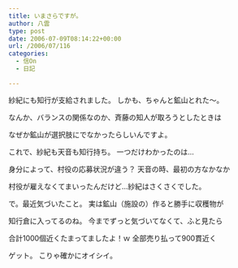```yaml
---
title: いまさらですが。
author: 八雲
type: post
date: 2006-07-09T08:14:22+00:00
url: /2006/07/116
categories:
  - 信On
  - 日記

---
```

紗紀にも知行が支給されました。 しかも、ちゃんと鉱山とれた～。
  
なんか、バランスの関係なのか、斉藤の知人が取ろうとしたときは
  
なぜか鉱山が選択肢にでなかったらしいんですよ。

これで、紗紀も天音も知行持ち。 一つだけわかったのは…
  
身分によって、村役の応募状況が違う？ 天音の時、最初の方なかなか
  
村役が雇えなくてまいったんだけど…紗紀はさくさくでした。

で。最近気づいたこと。 実は鉱山（施設の）作ると勝手に収穫物が
  
知行倉に入ってるのね。 今までずっと気づいてなくて、ふと見たら
  
合計1000個近くたまってましたよ！ｗ 全部売り払って900貫近く
  
ゲット。 こりゃ確かにオイシイ。